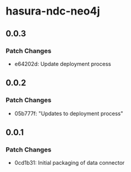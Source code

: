 # hasura-ndc-neo4j

## 0.0.3

### Patch Changes

- e64202d: Update deployment process

## 0.0.2

### Patch Changes

- 05b777f: "Updates to deployment process"

## 0.0.1

### Patch Changes

- 0cd1b31: Initial packaging of data connector
